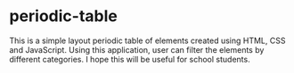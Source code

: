 # periodic-table
This is a simple layout periodic table of elements created using HTML, CSS and JavaScript. Using this application, user can filter the elements by different categories. I hope this will be useful for school students.
